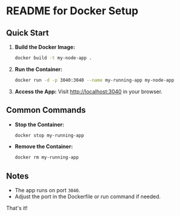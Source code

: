 # README for Docker Setup

## Quick Start

1. **Build the Docker Image:**
   ```bash
   docker build -t my-node-app .
   ```

2. **Run the Container:**
   ```bash
   docker run -d -p 3040:3040 --name my-running-app my-node-app
   ```

3. **Access the App:**
   Visit [http://localhost:3040](http://localhost:3040) in your browser.

## Common Commands

- **Stop the Container:**
   ```bash
   docker stop my-running-app
   ```

- **Remove the Container:**
   ```bash
   docker rm my-running-app
   ```

## Notes

- The app runs on port `3040`.
- Adjust the port in the Dockerfile or run command if needed.

That's it!
